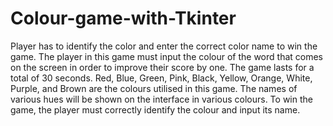 # Colour-game-with-Tkinter
Player has to identify the color and enter the correct color name to win the game.
The player in this game must input the colour of the word that comes on the screen in order to improve their score by one. The game lasts for a total of 30 seconds. Red, Blue, Green, Pink, Black, Yellow, Orange, White, Purple, and Brown are the colours utilised in this game. The names of various hues will be shown on the interface in various colours. To win the game, the player must correctly identify the colour and input its name.
